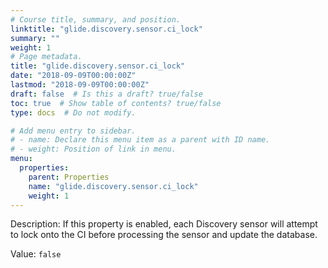 ```yaml
---
# Course title, summary, and position.
linktitle: "glide.discovery.sensor.ci_lock"
summary: ""
weight: 1
# Page metadata.
title: "glide.discovery.sensor.ci_lock"
date: "2018-09-09T00:00:00Z"
lastmod: "2018-09-09T00:00:00Z"
draft: false  # Is this a draft? true/false
toc: true  # Show table of contents? true/false
type: docs  # Do not modify.

# Add menu entry to sidebar.
# - name: Declare this menu item as a parent with ID name.
# - weight: Position of link in menu.
menu:
  properties:
    parent: Properties
    name: "glide.discovery.sensor.ci_lock"
    weight: 1
---
```


Description: If this property is enabled, each Discovery sensor will attempt to lock onto the CI before processing the sensor and update the database.


Value: `false`